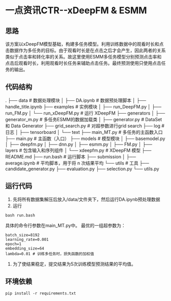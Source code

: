 # 一点资讯CTR--xDeepFM & ESMM

## 思路
该方案以xDeepFM模型基础，构建多任务模型。利用训练数据中的观看时长和点击数据作为多任务的目标。由于观看时长是在点击之后才会产生，因此两者的关系类似于点击率和转化率的关系。故这里使用ESMM多任务模型分别预测点击率和点击后观看时长，利用观看时长任务来辅助点击任务。最终预测使用只使用点击任务的输出。

## 代码结构
.
├── data # 数据处理模块
│   ├── DA.ipynb # 数据预处理脚本
│   ├── handle_title.ipynb
├── examples # 实例模块
│   ├── run_DeepFM.py
│   ├── run_FM.py
│   └── run_xDeepFM.py # 运行 XDeepFM
├── generators
│   ├── generator_m.py  # 多任务ESMM的数据加载类
│   ├── generator.py # DataSet 和 Data Generator
├── grid_search.py  # 对超参数进行grid search
├── log # 日志
│   ├── tensorboard
│   └── text
├── main_MT.py  # 多任务的主函数入口
├── main.py # 主函数（入口）
├── models # 模型模块
│   ├── basemodel.py
│   ├── deepfm.py
│   ├── dnn.py
│   ├── esmm.py
│   ├── FM.py
│   ├── layers # 包含输入和序列组件
│   └── xdeepfm.py  # XDeepFM 模型
├── README.md
├── run.bash # 运行脚本
├── submission
│   ├── average.ipynb # 平均脚本，用于将 n 次结果平均
└── utils # 工具
    ├── candidate_generator.py
    ├── evaluation.py
    ├── selection.py
    └── utils.py

## 运行代码
1. 先将所有数据集解压后放入/data/文件夹下，然后运行DA.ipynb预处理数据
2. 运行
```
bash run.bash
```
具体的命令行参数在main_MT.py中。
最优的一组超参数为：
```
batch_size=8192
learning_rate=0.001
epoch=1
embedding_size=64
lambda=0.01 # 训练多任务时，损失函数的加权值
```
1. 为了使结果稳定，提交结果为5次训练模型预测结果的平均值。

## 环境依赖
```
pip install -r requirements.txt
```
